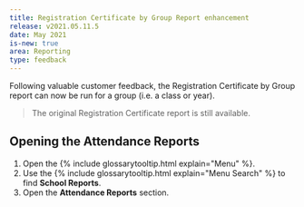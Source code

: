 ```yaml
---
title: Registration Certificate by Group Report enhancement
release: v2021.05.11.5
date: May 2021
is-new: true
area: Reporting
type: feedback
---
```


Following valuable customer feedback, the Registration Certificate by Group report can now be run for a group (i.e. a class or year).

> The original Registration Certificate report is still available.

## Opening the Attendance Reports

1. Open the {% include glossarytooltip.html explain="Menu" %}.
2. Use the {% include glossarytooltip.html explain="Menu Search" %} to find **School Reports**.
3. Open the **Attendance Reports** section.

